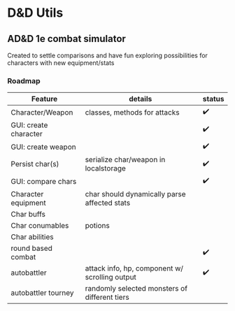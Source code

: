 # D&D Utils

## AD&D 1e combat simulator

Created to settle comparisons and have fun exploring possibilities for characters with new equipment/stats

### Roadmap

| Feature               | details                                        | status             |
|-----------------------|------------------------------------------------|--------------------|
| Character/Weapon      | classes, methods for attacks                   | :heavy_check_mark: |
| GUI: create character |                                                | :heavy_check_mark: |
| GUI: create weapon    |                                                | :heavy_check_mark: |
| Persist char(s)       | serialize char/weapon in localstorage          | :heavy_check_mark: |
| GUI: compare chars    |                                                | :heavy_check_mark: |
| Character equipment   | char should dynamically parse affected stats   |                    |
| Char buffs            |                                                |                    |
| Char conumables       | potions                                        |                    |
| Char abilities        |                                                |                    |
| round based combat    |                                                | :heavy_check_mark: |
| autobattler           | attack info, hp, component w/ scrolling output | :heavy_check_mark: |
| autobattler tourney   | randomly selected monsters of different tiers  |                    |

